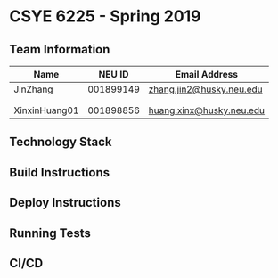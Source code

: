 # CSYE 6225 - Spring 2019

## Team Information

| Name | NEU ID | Email Address |
| --- | --- | --- |
|JinZhang|001899149|zhang.jin2@husky.neu.edu |
| | | |
| | | |
|XinxinHuang01|001898856|huang.xinx@husky.neu.edu|

## Technology Stack


## Build Instructions


## Deploy Instructions


## Running Tests


## CI/CD


